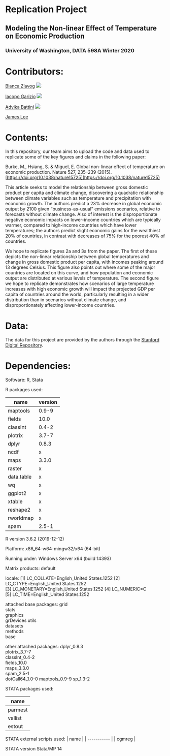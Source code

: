 # Replication Project
## Modeling the Non-linear Effect of Temperature on Economic Production
### University of Washington, DATA 598A Winter 2020


# Contributors: 
[Bianca Zlavog](https://github.com/zlavogb) [![](https://orcid.org/sites/default/files/images/orcid_16x16.png)](https://orcid.org/0000-0001-6868-7265)

[Iacopo Garizio](https://github.com/igarizio) [![](https://orcid.org/sites/default/files/images/orcid_16x16.png)](https://orcid.org/0000-0002-8431-516X)

[Advika Battini](https://github.com/advika18) [![](https://orcid.org/sites/default/files/images/orcid_16x16.png)](https://orcid.org/0000-0003-1801-6484)

[James Lee](https://github.com/jameslee0920)

# Contents:
In this repository, our team aims to upload the code and data used to replicate some of the key figures and claims in the following paper:

Burke, M., Hsiang, S. & Miguel, E. Global non-linear effect of temperature on economic production. Nature 527, 235–239 (2015). [https://doi.org/10.1038/nature15725](https://doi.org/10.1038/nature15725)

This article seeks to model the relationship between gross domestic product per capita and climate change, discovering a quadratic relationship between climate variables such as temperature and precipitation with economic growth. The authors predict a 23\% decrease in global economic output by 2100 given “business-as-usual” emissions scenarios, relative to forecasts without climate change. Also of interest is the disproportionate negative economic impacts on lower-income countries which are typically warmer, compared to high-income countries which have lower temperatures; the authors predict slight economic gains for the wealthiest 20\% of countries, in contrast with decreases of 75\% for the poorest 40\% of countries.

We hope to replicate figures 2a and 3a from the paper. The first of these depicts the non-linear relationship between global temperatures and change in gross domestic product per capita, with incomes peaking around 13 degrees Celsius. This figure also points out where some of the major countries are located on this curve, and how population and economic output are distributed at various levels of temperature. The second figure we hope to replicate demonstrates how scenarios of large temperature increases with high economic growth will impact the projected GDP per capita of countries around the world, particularly resulting in a wider distribution than in scenarios without climate change, and disproportionately affecting lower-income countries.


# Data:
The data for this project are provided by the authors through the [Stanford Digital Repository](https://purl.stanford.edu/wb587wt4560).

# Dependencies:

Software: R, Stata

R packages used:

|  name      | version |
| ----------- | ----------- |
| maptools | 0.9-9 |
| fields | 10.0 |
| classInt | 0.4-2 |
| plotrix | 3.7-7 |
| dplyr | 0.8.3 |
| ncdf | x |
| maps | 3.3.0 |
| raster | x |
| data.table | x |
| wq | x |
| ggplot2 | x |
| xtable | x |
| reshape2 | x |
| rworldmap | x |
| spam | 2.5-1 |

R version 3.6.2 (2019-12-12)

Platform: x86_64-w64-mingw32/x64 (64-bit)

Running under: Windows Server x64 (build 14393)

Matrix products: default

locale:
[1] LC_COLLATE=English_United States.1252 
[2] LC_CTYPE=English_United States.1252   
[3] LC_MONETARY=English_United States.1252
[4] LC_NUMERIC=C                          
[5] LC_TIME=English_United States.1252    

attached base packages:
grid      
stats     
graphics  
grDevices utils     
datasets  
methods  
base     

other attached packages:
dplyr_0.8.3     
plotrix_3.7-7  
classInt_0.4-2  
fields_10.0    
maps_3.3.0      
spam_2.5-1      
dotCall64_1.0-0 
maptools_0.9-9 
sp_1.3-2    

STATA packages used:

|  name      |
| ----------- |
| parmest |
| vallist |
| estout |

STATA external scripts used:
|  name      |
| ----------- |
| cgmreg |

STATA version Stata/MP 14
